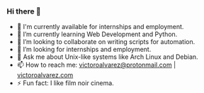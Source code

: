 ### Hi there 👋
<!--
- 🔭 I’m currently working on [100 Days of Code challenge](https://www.100daysofcode.com/)
- 🔭 I'm currently studying Computer Engineering at PUPR, Puerto Rico.
-->
- 🔭 I'm currently available for internships and employment.
- 🌱 I’m currently learning Web Development and Python.
- 👯 I’m looking to collaborate on writing scripts for automation.
- 🤔 I’m looking for internships and employment.
- 💬 Ask me about Unix-like systems like Arch Linux and Debian.
- 📫 How to reach me: victoroalvarez@protonmail.com | [victoroalvarez.com](victoroalvarez.com)
- ⚡ Fun fact: I like film noir cinema.
